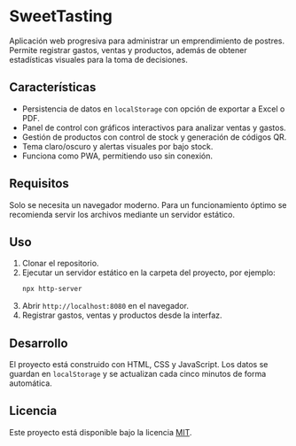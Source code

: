 # SweetTasting

Aplicación web progresiva para administrar un emprendimiento de postres. Permite registrar gastos, ventas y productos, además de obtener estadísticas visuales para la toma de decisiones.

## Características
- Persistencia de datos en `localStorage` con opción de exportar a Excel o PDF.
- Panel de control con gráficos interactivos para analizar ventas y gastos.
- Gestión de productos con control de stock y generación de códigos QR.
- Tema claro/oscuro y alertas visuales por bajo stock.
- Funciona como PWA, permitiendo uso sin conexión.

## Requisitos
Solo se necesita un navegador moderno. Para un funcionamiento óptimo se recomienda servir los archivos mediante un servidor estático.

## Uso
1. Clonar el repositorio.
2. Ejecutar un servidor estático en la carpeta del proyecto, por ejemplo:
   ```bash
   npx http-server
   ```
3. Abrir `http://localhost:8080` en el navegador.
4. Registrar gastos, ventas y productos desde la interfaz.

## Desarrollo
El proyecto está construido con HTML, CSS y JavaScript. Los datos se guardan en `localStorage` y se actualizan cada cinco minutos de forma automática.

## Licencia
Este proyecto está disponible bajo la licencia [MIT](LICENSE).
